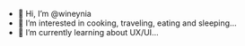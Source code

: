 - 👋 Hi, I’m @wineynia
- 👀 I’m interested in cooking, traveling, eating and sleeping...
- 🌱 I’m currently learning about UX/UI...


<!---
wineynia/wineynia is a ✨ special ✨ repository because its `README.md` (this file) appears on your GitHub profile.
You can click the Preview link to take a look at your changes.
--->
